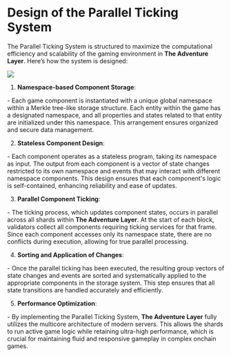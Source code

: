# Design of the Parallel Ticking System

The Parallel Ticking System is structured to maximize the computational efficiency and scalability of the gaming environment in **The Adventure Layer**. Here’s how the system is designed:

![](https://lh7-us.googleusercontent.com/docsz/AD\_4nXdEpXXV\_-ZZcaag3KmLh7aNzUdZaMfXmjtI06TjOR4r9Tk1fcHU\_Xii5Nip6WHvK2YCx4ot4YxoKEza-8LwwEz4AX2c2fEADZSMCQK8UxuszGfh3IovpzmgweofKGCHK9NwOXgcBSdkN-IA1JjsFg?key=MX1cCxpr6-qyzTQezewHqQ)

1. **Namespace-based Component Storage**:

&#x20;  \- Each game component is instantiated with a unique global namespace within a Merkle tree-like storage structure. Each entity within the game has a designated namespace, and all properties and states related to that entity are initialized under this namespace. This arrangement ensures organized and secure data management.

2. **Stateless Component Design**:

&#x20;  \- Each component operates as a stateless program, taking its namespace as input. The output from each component is a vector of state changes restricted to its own namespace and events that may interact with different namespace components. This design ensures that each component's logic is self-contained, enhancing reliability and ease of updates.

3. **Parallel Component Ticking**:

&#x20;  \- The ticking process, which updates component states, occurs in parallel across all shards within **The Adventure Layer**. At the start of each block, validators collect all components requiring ticking services for that frame. Since each component accesses only its namespace state, there are no conflicts during execution, allowing for true parallel processing.

4. **Sorting and Application of Changes**:

&#x20;  \- Once the parallel ticking has been executed, the resulting group vectors of state changes and events are sorted and systematically applied to the appropriate components in the storage system. This step ensures that all state transitions are handled accurately and efficiently.

5. **Performance Optimization**:

&#x20;  \- By implementing the Parallel Ticking System, **The Adventure Layer** fully utilizes the multicore architecture of modern servers. This allows the shards to run active game logic while retaining ultra-high performance, which is crucial for maintaining fluid and responsive gameplay in complex onchain games.
